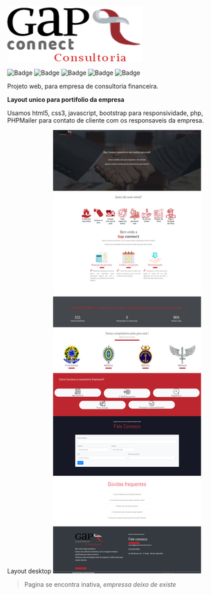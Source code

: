 ![slogan da empresa](https://github.com/WillTbn/Gapconnect/blob/master/assets/img/gapconnect-slogan-2.png)

![Badge](https://img.shields.io/amo/users/JavaScript?label=JavaScript)
![Badge](https://img.shields.io/amo/users/bootstrap?label=CSS3&logo=bootstrap)
![Badge](https://img.shields.io/amo/users/bootstrap?label=v4.3.1&logo=bootstrap)
![Badge](https://img.shields.io/amo/users/php?color=7&label=PHP7.1&logo=php&logoColor=blue)
![Badge](https://img.shields.io/amo/users/php?color=7&label=PHPMailler&logo=php&logoColor=blue)

Projeto web, para empresa de consultoria financeira.

**Layout unico para portifolio da empresa**

Usamos html5, css3, javascript, bootstrap para responsividade, php, PHPMailer para contato de cliente com os responsaveis da empresa.

Layout desktop
![layout desktop](https://github.com/WillTbn/Gapconnect/blob/master/assets/layout-desktop.png)


>Pagina se encontra inativa, *empressa deixo de existe*
